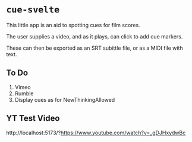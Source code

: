 # `cue-svelte`

This little app is an aid to spotting cues for film scores.

The user supplies a video, and as it plays, can click to add cue markers.

These can then be exported as an SRT subittle file, or as a MIDI file with text.

## To Do

1. Vimeo
1. Rumble
1. Display cues as for NewThinkingAllowed

## YT Test Video

http://localhost:5173/?https://www.youtube.com/watch?v=_gDJHxydwBc

